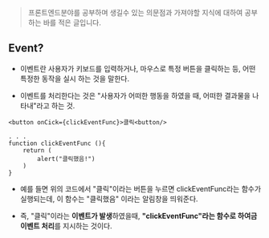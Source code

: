 > 프론트엔드분야를 공부하며 생길수 있는 의문점과 가져야할 지식에 대하여 공부하는 바를 적은 글입니다.

## Event?

- 이벤트란 사용자가 키보드를 입력하거나, 마우스로 특정 버튼을 클릭하는 등, 어떤 특정한 동작을 실시 하는 것을 말한다.

- 이벤트를 처리한다는 것은 "사용자가 어떠한 행동을 하였을 때, 어떠한 결과물을 나타내"라고 하는 것.

```
<button onCick={clickEventFunc}>클릭<button/>

. . .
function clickEventFunc (){
	return (
    	alert("클릭했음!")
    )
}
```

- 예를 들면 위의 코드에서 "클릭"이라는 버튼을 누르면 clickEventFunc라는 함수가 실행되는데, 이 함수는 "클릭했음" 이라는 알림창을 띄워준다.

- 즉, "클릭"이라는 **이벤트가 발생**하였을때, **"clickEventFunc"라는 함수로 하여금 이벤트 처리**를 지시하는 것이다.

